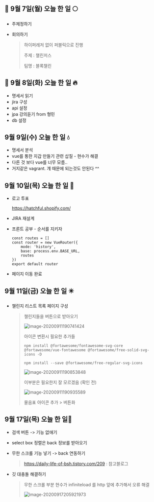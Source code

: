 ## :pig2: 9월 7일(월) 오늘 한 일 :full_moon:

* 주제정하기

* 회의하기

  > 하이퍼레저 없이 퍼블릭으로 진행
  >
  > 주제 : 챌린저스
  >
  > 팀명 : 블록챌린



## :pig2: 9월 8일(화) 오늘 한 일 :fire:

* 명세서 읽기
* jira 구성
* api 설정
* jpa 강의듣기 from 형민
* db 설정



## 9월 9일(수) 오늘 한 일 :droplet:

* 명세서 분석
* vue를 통한 지갑 만들기 관련 삽질 - 현수가 해결
* 다른 것 보다 vue를 너무 모름.. 
* 거지같은 vagrant. 걔 때문에 되는것도 안된다 ^^



## 9월 10일(목) 오늘 한 일 :deciduous_tree:

* 로고 투표

  https://hatchful.shopify.com/

* JIRA 재설계

* 프론트 공부 - 순서를 지키자

  ```
  const routes = []
  const router = new VueRouter({
      mode: 'history',
      base: process.env.BASE_URL,
      routes
  })
  export default router
  ```

* 페이지 이동 완료



## 9월 11일(금) 오늘 한 일 :eight_pointed_black_star:

* 챌린지 리스트 목록 페이지 구성

  > 챌린지들을 버튼으로 받아오기
  >
  > ![image-20200911190741424](C:\Users\multicampus\AppData\Roaming\Typora\typora-user-images\image-20200911190741424.png)
  >
  > 아이콘 변환시 필요한 추가들
  >
  > ```
  > npm install @fortawesome/fontawesome-svg-core @fortawesome/vue-fontawesome @fortawesome/free-solid-svg-icons -D
  > 
  > npm install --save @fortawesome/free-regular-svg-icons
  > ```
  >
  > ![image-20200911190853848](C:\Users\multicampus\AppData\Roaming\Typora\typora-user-images\image-20200911190853848.png)
  >
  > 이부분은 필요한지 잘 모르겠음 (확인 전)
  >
  > ![image-20200911190935589](C:\Users\multicampus\AppData\Roaming\Typora\typora-user-images\image-20200911190935589.png)
  >
  > 물음표 아이콘 추가 > 버튼화

  

## 9월 17일(목) 오늘 한 일:deciduous_tree:

* 검색 버튼 -> 기능 없애기

* select box 정렬은 back 정보를 받아오기

* 무한 스크롤 기능 넣기 -> back 연동하기

  > https://daily-life-of-bsh.tistory.com/209 : 참고블로그

* 깃 대충돌 해결하기

  > 무한 스크롤 부분 현수가 infiniteload 를 http 앞에 추가해서 오류 해결
  >
  > ![image-20200917205921973](C:\Users\multicampus\AppData\Roaming\Typora\typora-user-images\image-20200917205921973.png)

